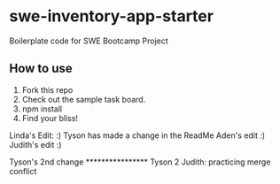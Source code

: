 # swe-inventory-app-starter
Boilerplate code for SWE Bootcamp Project

## How to use 
1. Fork this repo
2. Check out the sample task board.
3. npm install
4. Find your bliss!

Linda's Edit: :)
Tyson has made a change in the ReadMe
Aden's edit :)
Judith's edit :)

Tyson's 2nd change ****************
Tyson 2
Judith: practicing merge conflict

